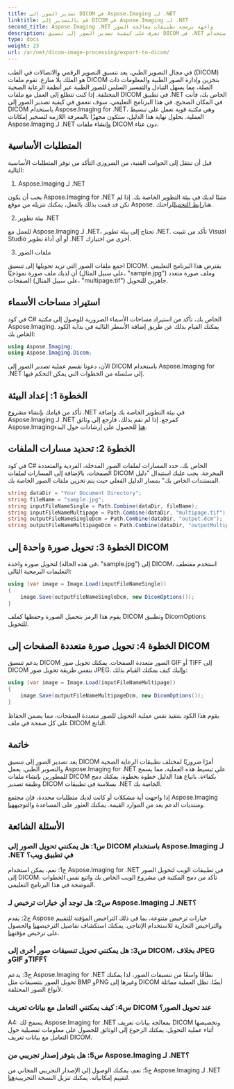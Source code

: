 ```yaml
---
title: تصدير الصور إلى DICOM في Aspose.Imaging لـ .NET
linktitle: قم بالتصدير إلى DICOM في Aspose.Imaging لـ .NET
second_title: Aspose.Imaging .NET واجهة برمجة تطبيقات معالجة الصور
description: تعرف على كيفية تصدير الصور إلى تنسيق DICOM في .NET باستخدام Aspose.Imaging. تحويل الصور الطبية دون عناء.
type: docs
weight: 23
url: /ar/net/dicom-image-processing/export-to-dicom/
---
```

في مجال التصوير الطبي، يعد تنسيق التصوير الرقمي والاتصالات في الطب (DICOM) هو الملك بلا منازع. تقوم ملفات DICOM بتخزين وإدارة الصور الطبية والمعلومات ذات الصلة، مما يسهل التبادل والتفسير السلس للصور الطبية عبر أنظمة الرعاية الصحية المختلفة. إذا كنت تتطلع إلى العمل مع ملفات DICOM في تطبيق .NET الخاص بك، فأنت في المكان الصحيح. في هذا البرنامج التعليمي، سوف نتعمق في كيفية تصدير الصور إلى DICOM باستخدام Aspose.Imaging for .NET، وهي مكتبة قوية تعمل على تبسيط العملية. بحلول نهاية هذا الدليل، ستكون مجهزًا بالمعرفة اللازمة لتسخير إمكانات Aspose.Imaging لـ .NET وإنشاء ملفات DICOM دون عناء.

## المتطلبات الأساسية

قبل أن ننتقل إلى الجوانب الفنية، من الضروري التأكد من توفر المتطلبات الأساسية التالية:

1. Aspose.Imaging لـ .NET

 يجب أن يكون Aspose.Imaging for .NET مثبتًا لديك في بيئة التطوير الخاصة بك. إذا لم تكن قد قمت بذلك بالفعل، يمكنك تنزيله من موقع Aspose. هنا[رابط التحميل](https://releases.aspose.com/imaging/net/)لراحتك.

2. بيئة تطوير .NET

للعمل مع Aspose.Imaging لـ .NET، تحتاج إلى بيئة تطوير .NET. تأكد من تثبيت Visual Studio أو أي أداة تطوير .NET أخرى من اختيارك.

3. ملفات الصور

اجمع ملفات الصور التي تريد تحويلها إلى تنسيق DICOM. يفترض هذا البرنامج التعليمي أن لديك ملف صورة نموذجيًا (على سبيل المثال، "sample.jpg") وملف صورة متعدد الصفحات (على سبيل المثال، "multipage.tif") جاهزين للتحويل.

## استيراد مساحات الأسماء

في كود C# الخاص بك، تأكد من استيراد مساحات الأسماء الضرورية للوصول إلى مكتبة Aspose.Imaging. يمكنك القيام بذلك عن طريق إضافة الأسطر التالية في بداية الكود الخاص بك:

```csharp
using Aspose.Imaging;
using Aspose.Imaging.Dicom;
```

الآن، دعونا نقسم عملية تصدير الصور إلى DICOM باستخدام Aspose.Imaging for .NET إلى سلسلة من الخطوات التي يمكن التحكم فيها.

## الخطوة 1: إعداد البيئة

 تأكد من قيامك بإنشاء مشروع .NET في بيئة التطوير الخاصة بك وإضافة Aspose.Imaging لـ .NET كمرجع. إذا لم تقم بذلك، فارجع إلى وثائق Aspose.Imaging[هنا](https://reference.aspose.com/imaging/net/) للحصول على إرشادات حول البدء.

## الخطوة 2: تحديد مسارات الملفات

في كود C# الخاص بك، حدد المسارات لملفات الصور المدخلة، الفردية والمتعددة الصفحات، بالإضافة إلى المسارات لملفات DICOM المخرجة. يجب عليك استبدال "دليل المستندات الخاص بك" بمسار الدليل الفعلي حيث يتم تخزين ملفات الصور الخاصة بك.

```csharp
string dataDir = "Your Document Directory";
string fileName = "sample.jpg";
string inputFileNameSingle = Path.Combine(dataDir, fileName);
string inputFileNameMultipage = Path.Combine(dataDir, "multipage.tif");
string outputFileNameSingleDcm = Path.Combine(dataDir, "output.dcm");
string outputFileNameMultipageDcm = Path.Combine(dataDir, "outputMultipage.dcm");
```

## الخطوة 3: تحويل صورة واحدة إلى DICOM

لتحويل صورة واحدة (في هذه الحالة، "sample.jpg") إلى DICOM، استخدم مقتطف التعليمات البرمجية التالي:

```csharp
using (var image = Image.Load(inputFileNameSingle))
{
    image.Save(outputFileNameSingleDcm, new DicomOptions());
}
```

يقوم هذا الرمز بتحميل الصورة وحفظها كملف DICOM وتطبيق DicomOptions للتحويل.

## الخطوة 4: تحويل صورة متعددة الصفحات إلى DICOM

يدعم تنسيق DICOM الصور متعددة الصفحات. يمكنك تحويل صور GIF أو TIFF إلى DICOM بنفس طريقة تحويل صور JPEG. وإليك كيف يمكنك القيام بذلك:

```csharp
using (var image = Image.Load(inputFileNameMultipage))
{
    image.Save(outputFileNameMultipageDcm, new DicomOptions());
}
```

يقوم هذا الكود بتنفيذ نفس عملية التحويل للصور متعددة الصفحات، مما يضمن الحفاظ على كل صفحة في ملف DICOM الناتج.

## خاتمة

يعد تصدير الصور إلى تنسيق DICOM أمرًا ضروريًا لمختلف تطبيقات الرعاية الصحية والتصوير الطبي. يعمل Aspose.Imaging for .NET على تبسيط هذه العملية، مما يسمح للمطورين بإنشاء ملفات DICOM بكفاءة. باتباع هذا الدليل خطوة بخطوة، يمكنك دمج وظيفة تصدير DICOM بسلاسة في تطبيقات .NET الخاصة بك.

 إذا واجهت أية مشكلات أو كانت لديك متطلبات محددة، فإن مجتمع Aspose.Imaging ومنتديات الدعم يعد من الموارد القيمة. يمكنك العثور على المساعدة والتوجيه[هنا](https://forum.aspose.com/).

## الأسئلة الشائعة

### س1: هل يمكنني تحويل الصور إلى DICOM باستخدام Aspose.Imaging لـ .NET في تطبيق ويب؟

ج1: نعم، يمكن استخدام Aspose.Imaging for .NET في تطبيقات الويب لتحويل الصور إلى DICOM. تأكد من دمج المكتبة في مشروع الويب الخاص بك واتبع نفس الخطوات الموضحة في هذا البرنامج التعليمي.

### س2: هل توجد أي خيارات ترخيص لـ Aspose.Imaging لـ .NET؟

ج2: يقدم Aspose خيارات ترخيص متنوعة، بما في ذلك التراخيص المؤقتة للتقييم والتراخيص التجارية للاستخدام الإنتاجي. يمكنك استكشاف تفاصيل الترخيص[هنا](https://purchase.aspose.com/buy) والحصول على ترخيص مؤقت[هنا](https://purchase.aspose.com/temporary-license/).

### س3: هل يمكنني تحويل تنسيقات صور أخرى إلى DICOM، بخلاف JPEG وGIF وTIFF؟

ج3: يدعم Aspose.Imaging for .NET نطاقًا واسعًا من تنسيقات الصور، لذا يمكنك تحويل الصور بتنسيقات مثل BMP وPNG وغيرها إلى DICOM أيضًا. تظل العملية مماثلة لأنواع الصور المختلفة.

### س4: كيف يمكنني التعامل مع بيانات تعريف DICOM عند تحويل الصور؟

A4: يسمح لك Aspose.Imaging for .NET بمعالجة بيانات تعريف DICOM وتخصيصها أثناء عملية التحويل. يمكنك الرجوع إلى الوثائق للحصول على معلومات تفصيلية حول التعامل مع بيانات تعريف DICOM.

### س5: هل يتوفر إصدار تجريبي من Aspose.Imaging لـ .NET؟

 ج5: نعم، يمكنك الوصول إلى الإصدار التجريبي المجاني من Aspose.Imaging لـ .NET لتقييم إمكانياته. يمكنك تنزيل النسخة التجريبية[هنا](https://releases.aspose.com/).